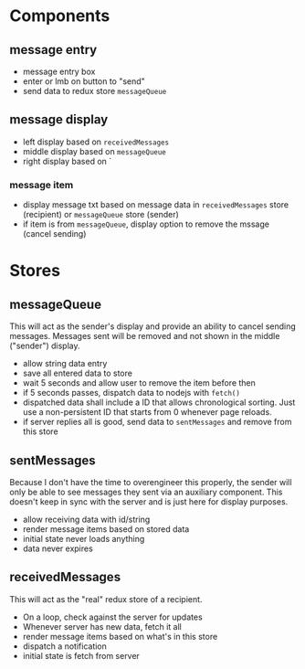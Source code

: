 


# Components



## message entry
- message entry box
- enter or lmb on button to "send"
- send data to redux store `messageQueue`



## message display
- left display based on `receivedMessages`
- middle display based on `messageQueue`
- right display based on `



### message item
- display message txt based on message data in `receivedMessages` store (recipient) or `messageQueue` store (sender)
- if item is from `messageQueue`, display option to remove the mssage (cancel sending)



# Stores



## messageQueue
This will act as the sender's display and provide an ability to cancel sending messages. Messages sent will be removed and not shown in the middle ("sender") display.

- allow string data entry
- save all entered data to store
- wait 5 seconds and allow user to remove the item before then
- if 5 seconds passes, dispatch data to nodejs with `fetch()`
- dispatched data shall include a ID that allows chronological sorting. Just use a non-persistent ID that starts from 0 whenever page reloads.
- if server replies all is good, send data to `sentMessages` and remove from this store



## sentMessages
Because I don't have the time to overengineer this properly, the sender will only be able to see messages they sent via an auxiliary component. This doesn't keep in sync with the server and is just here for display purposes.

- allow receiving data with id/string
- render message items based on stored data
- initial state never loads anything
- data never expires



## receivedMessages
This will act as the "real" redux store of a recipient.

- On a loop, check against the server for updates
- Whenever server has new data, fetch it all
- render message items based on what's in this store
- dispatch a notification 
- initial state is fetch from server